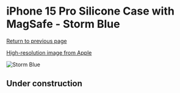 # iPhone 15 Pro Silicone Case with MagSafe - Storm Blue

[Return to previous page](/iphone_15)

[High-resolution image from Apple](https://store.storeimages.cdn-apple.com/8756/as-images.apple.com/is/MT1D3?wid=4500&hei=4500&fmt=png)

<div style="width: 512px"><img src="/almost_uncompressed/MT1D3.webp" alt="Storm Blue"></div>

## Under construction

